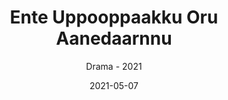 ---
title: Ente Uppooppaakku Oru Aanedaarnnu
subtitle: Drama - 2021
layout: default
modal-id: 1
date: 2021-05-07
img: drama-enteuppooppaakku-01.png
thumbnail: drama-enteuppooppaakku-01.png
alt: image-alt
project-date: April 2019
client: Start Bootstrap
category: Drama
description: Ente Uppooppaakku Oru Aanedaarnnu
---
